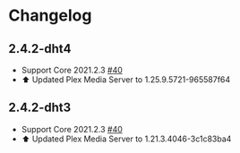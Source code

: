 # Changelog 

## 2.4.2-dht4
- Support Core 2021.2.3 [#40](https://github.com/nubicula/hassio-addons/issues/40)
- :arrow_up: Updated Plex Media Server to 1.25.9.5721-965587f64

## 2.4.2-dht3
- Support Core 2021.2.3 [#40](https://github.com/dianlight/hassio-addons/issues/40)
- :arrow_up: Updated Plex Media Server to 1.21.3.4046-3c1c83ba4
